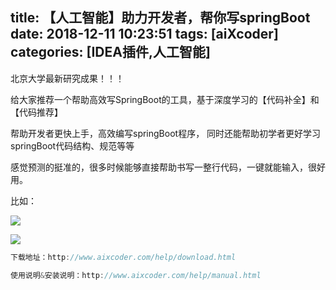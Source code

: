 title: 【人工智能】助力开发者，帮你写springBoot
date: 2018-12-11 10:23:51
tags: [aiXcoder]
categories: [IDEA插件,人工智能]
---
北京大学最新研究成果！！！

给大家推荐一个帮助高效写SpringBoot的工具，基于深度学习的【代码补全】和【代码推荐】

帮助开发者更快上手，高效编写springBoot程序， 同时还能帮助初学者更好学习springBoot代码结构、规范等等

感觉预测的挺准的，很多时候能够直接帮助书写一整行代码，一键就能输入，很好用。

<!--more-->

比如：

![](/images/aiXcoder1.jpg)

![](/images/aiXcoder2.jpg)

```java
下载地址：http://www.aixcoder.com/help/download.html

使用说明&安装说明：http://www.aixcoder.com/help/manual.html
```